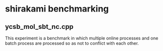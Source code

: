 # shirakami benchmarking

## ycsb_mol_sbt_nc.cpp
This experiment is a benchmark in which multiple online processes and one batch process are processed so as not to conflict with each other.